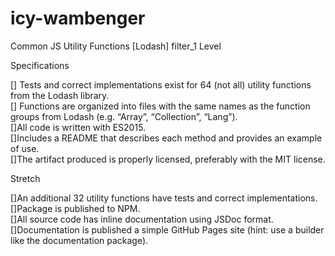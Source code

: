 # icy-wambenger
Common JS Utility Functions [Lodash] filter_1 Level  

Specifications  

[] Tests and correct implementations exist for 64 (not all) utility functions from the Lodash library.  
[] Functions are organized into files with the same names as the function groups from Lodash (e.g. “Array”, “Collection”,   “Lang”).    
[]All code is written with ES2015.  
[]Includes a README that describes each method and provides an example of use.  
[]The artifact produced is properly licensed, preferably with the MIT license.  

Stretch  

[]An additional 32 utility functions have tests and correct implementations.  
[]Package is published to NPM.  
[]All source code has inline documentation using JSDoc format.  
[]Documentation is published a simple GitHub Pages site (hint: use a builder like the documentation package).  

